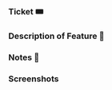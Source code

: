 ### Ticket 🎟️

### Description of Feature 🕺

### Notes 📘

### Screenshots

<!--
I'm not kidding when I say that this next part is required

In order to be a high quality developer you must include an awesome giph gif jif? on every pull request

this will increase your development ability by 10x. This is actually the only requirement of a 10X engineer.
-->

